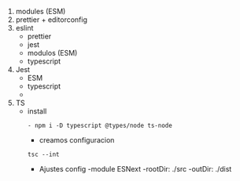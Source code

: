 1. modules (ESM)
2. prettier + editorconfig
3. eslint
    - prettier
    - jest
    - modulos (ESM)
    - typescript
4. Jest
    - ESM
    - typescript
    -
5. TS
    - install
        ```shell
        - npm i -D typescript @types/node ts-node
        ```
        - creamos configuracion
        ```shell
        tsc --int
        ```
        - Ajustes config
          -module ESNext
          -rootDir: ./src
          -outDir: ./dist
